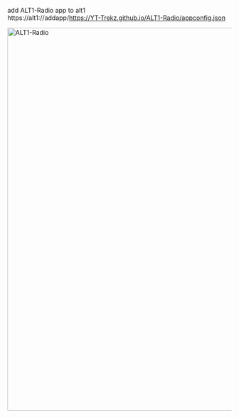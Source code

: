add ALT1-Radio app to alt1 <br>
https://alt1://addapp/https://YT-Trekz.github.io/ALT1-Radio/appconfig.json

<img width="1646" height="862" alt="ALT1-Radio" src="https://github.com/user-attachments/assets/82a96b52-07b5-440c-a72f-f4771b975f78" />
